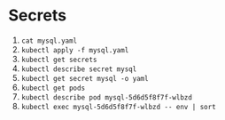 # Secrets

1. `cat mysql.yaml`
2. `kubectl apply -f mysql.yaml`
3. `kubectl get secrets`
4. `kubectl describe secret mysql`
5. `kubectl get secret mysql -o yaml`
6. `kubectl get pods`
7. `kubectl describe pod mysql-5d6d5f8f7f-wlbzd`
8. `kubectl exec mysql-5d6d5f8f7f-wlbzd -- env | sort`
